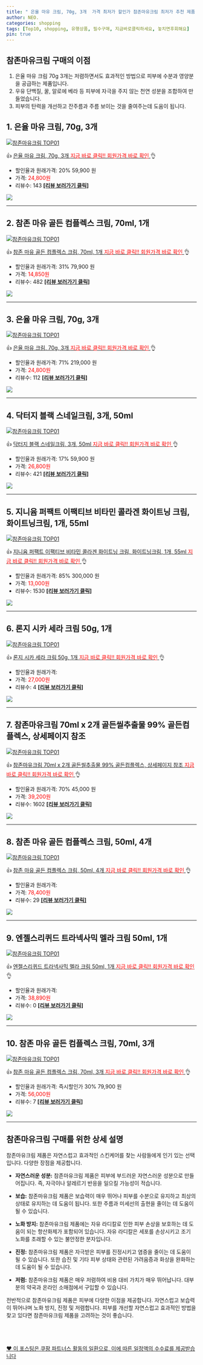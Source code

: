 ```yaml
---
title: " 은율 마유 크림, 70g, 3개  가격 최저가 할인가 참존마유크림 최저가 추천 제품 비교"
author: NEO.
categories: shopping
tags: [Top10, shopping, 유행상품, 필수구매, 지금바로클릭하세요, 놓치면후회해요]
pin: true
---
```

## 참존마유크림 구매의 이점
1. 은율 마유 크림 70g 3개는 저렴하면서도 효과적인 방법으로 피부에 수분과 영양분을 공급하는 제품입니다.
2. 우유 단백질, 꿀, 알로에 베라 등 피부에 자극을 주지 않는 천연 성분을 조합하여 만들었습니다.
3. 피부의 탄력을 개선하고 잔주름과 주름 보이는 것을 줄여주는데 도움이 됩니다.

   

## 1.  은율 마유 크림, 70g, 3개 

[![참존마유크림 TOP01](https://thumbnail8.coupangcdn.com/thumbnails/remote/490x490ex/image/retail/images/5658073043691964-05063f65-1a9f-49dd-a1c7-8bff7ed04d35.jpg)](https://link.coupang.com/re/AFFSDP?lptag=AF3617701&subid=GithubCoopas&pageKey=2500167&traceid=V0-153&itemId=11514080&vendorItemId=3017395378)


👍 [ 은율 마유 크림, 70g, 3개  <font color=red> 지금 바로 클릭!! 회원가격 바로 확인 </font> ](https://link.coupang.com/re/AFFSDP?lptag=AF3617701&subid=GithubCoopas&pageKey=2500167&traceid=V0-153&itemId=11514080&vendorItemId=3017395378) 👌 


- 할인율과 원래가격: 20%  59,900   원
- 가격: <span style='color:red'>24,800원</span>
- 리뷰수: 143  [**[리뷰 보러가기 클릭]**](https://link.coupang.com/re/AFFSDP?lptag=AF3617701&subid=GithubCoopas&pageKey=2500167&traceid=V0-153&itemId=11514080&vendorItemId=3017395378)

[![](/discount_price.png)](https://link.coupang.com/re/AFFSDP?lptag=AF3617701&subid=GithubCoopas&pageKey=2500167&traceid=V0-153&itemId=11514080&vendorItemId=3017395378)

---


   

## 2.  참존 마유 골든 컴플렉스 크림, 70ml, 1개 

[![참존마유크림 TOP01](https://thumbnail10.coupangcdn.com/thumbnails/remote/490x490ex/image/retail/images/2020/06/02/14/4/2276fcc7-8c0d-4230-b3d2-4d016daa90ae.jpg)](https://link.coupang.com/re/AFFSDP?lptag=AF3617701&subid=GithubCoopas&pageKey=7385218957&traceid=V0-153&itemId=17909246888&vendorItemId=70807445511)


👍 [ 참존 마유 골든 컴플렉스 크림, 70ml, 1개  <font color=red> 지금 바로 클릭!! 회원가격 바로 확인 </font> ](https://link.coupang.com/re/AFFSDP?lptag=AF3617701&subid=GithubCoopas&pageKey=7385218957&traceid=V0-153&itemId=17909246888&vendorItemId=70807445511) 👌 


- 할인율과 원래가격: 31%  79,900   원
- 가격: <span style='color:red'>14,850원</span>
- 리뷰수: 482  [**[리뷰 보러가기 클릭]**](https://link.coupang.com/re/AFFSDP?lptag=AF3617701&subid=GithubCoopas&pageKey=7385218957&traceid=V0-153&itemId=17909246888&vendorItemId=70807445511)

[![](/discount_price.png)](https://link.coupang.com/re/AFFSDP?lptag=AF3617701&subid=GithubCoopas&pageKey=7385218957&traceid=V0-153&itemId=17909246888&vendorItemId=70807445511)

---


   

## 3.  은율 마유 크림, 70g, 3개 

[![참존마유크림 TOP01](https://thumbnail8.coupangcdn.com/thumbnails/remote/490x490ex/image/retail/images/5658073043691964-05063f65-1a9f-49dd-a1c7-8bff7ed04d35.jpg)](https://link.coupang.com/re/AFFSDP?lptag=AF3617701&subid=GithubCoopas&pageKey=2500167&traceid=V0-153&itemId=11514080&vendorItemId=3017395378)


👍 [ 은율 마유 크림, 70g, 3개  <font color=red> 지금 바로 클릭!! 회원가격 바로 확인 </font> ](https://link.coupang.com/re/AFFSDP?lptag=AF3617701&subid=GithubCoopas&pageKey=2500167&traceid=V0-153&itemId=11514080&vendorItemId=3017395378) 👌 


- 할인율과 원래가격: 71%  219,000   원
- 가격: <span style='color:red'>24,800원</span>
- 리뷰수: 112  [**[리뷰 보러가기 클릭]**](https://link.coupang.com/re/AFFSDP?lptag=AF3617701&subid=GithubCoopas&pageKey=2500167&traceid=V0-153&itemId=11514080&vendorItemId=3017395378)

[![](/discount_price.png)](https://link.coupang.com/re/AFFSDP?lptag=AF3617701&subid=GithubCoopas&pageKey=2500167&traceid=V0-153&itemId=11514080&vendorItemId=3017395378)

---


   

## 4.  닥터지 블랙 스네일크림, 3개, 50ml 

[![참존마유크림 TOP01](https://thumbnail9.coupangcdn.com/thumbnails/remote/490x490ex/image/retail/images/40fc048a-78fe-4d61-85b1-cc48d878ba0f6545159969151950245.png)](https://link.coupang.com/re/AFFSDP?lptag=AF3617701&subid=GithubCoopas&pageKey=7112172506&traceid=V0-153&itemId=19503737130&vendorItemId=86285370362)


👍 [ 닥터지 블랙 스네일크림, 3개, 50ml  <font color=red> 지금 바로 클릭!! 회원가격 바로 확인 </font> ](https://link.coupang.com/re/AFFSDP?lptag=AF3617701&subid=GithubCoopas&pageKey=7112172506&traceid=V0-153&itemId=19503737130&vendorItemId=86285370362) 👌 


- 할인율과 원래가격: 17%  59,900   원
- 가격: <span style='color:red'>26,800원</span>
- 리뷰수: 421  [**[리뷰 보러가기 클릭]**](https://link.coupang.com/re/AFFSDP?lptag=AF3617701&subid=GithubCoopas&pageKey=7112172506&traceid=V0-153&itemId=19503737130&vendorItemId=86285370362)

[![](/discount_price.png)](https://link.coupang.com/re/AFFSDP?lptag=AF3617701&subid=GithubCoopas&pageKey=7112172506&traceid=V0-153&itemId=19503737130&vendorItemId=86285370362)

---


   

## 5.  지니윰 퍼팩트 이팩티브 비타민 콜라겐 화이트닝 크림, 화이트닝크림, 1개, 55ml 

[![참존마유크림 TOP01](https://thumbnail7.coupangcdn.com/thumbnails/remote/490x490ex/image/vendor_inventory/c040/11f397408fb7a3c911b18a65a87631bd5f453df4d9779728ccac3e12c643.jpg)](https://link.coupang.com/re/AFFSDP?lptag=AF3617701&subid=GithubCoopas&pageKey=7598385359&traceid=V0-153&itemId=20093999170&vendorItemId=87189311080)


👍 [ 지니윰 퍼팩트 이팩티브 비타민 콜라겐 화이트닝 크림, 화이트닝크림, 1개, 55ml  <font color=red> 지금 바로 클릭!! 회원가격 바로 확인 </font> ](https://link.coupang.com/re/AFFSDP?lptag=AF3617701&subid=GithubCoopas&pageKey=7598385359&traceid=V0-153&itemId=20093999170&vendorItemId=87189311080) 👌 


- 할인율과 원래가격: 85%  300,000   원
- 가격: <span style='color:red'>13,000원</span>
- 리뷰수: 1530  [**[리뷰 보러가기 클릭]**](https://link.coupang.com/re/AFFSDP?lptag=AF3617701&subid=GithubCoopas&pageKey=7598385359&traceid=V0-153&itemId=20093999170&vendorItemId=87189311080)

[![](/discount_price.png)](https://link.coupang.com/re/AFFSDP?lptag=AF3617701&subid=GithubCoopas&pageKey=7598385359&traceid=V0-153&itemId=20093999170&vendorItemId=87189311080)

---


   

## 6.  론지 시카 세라 크림 50g, 1개 

[![참존마유크림 TOP01](https://thumbnail7.coupangcdn.com/thumbnails/remote/490x490ex/image/vendor_inventory/3d76/29850d388e9cbb58d8a9c6d68ab516de8ab2e4c6f5c8d7529bb956ba4095.jpg)](https://link.coupang.com/re/AFFSDP?lptag=AF3617701&subid=GithubCoopas&pageKey=7373357150&traceid=V0-153&itemId=19025383222&vendorItemId=86226967315)


👍 [ 론지 시카 세라 크림 50g, 1개  <font color=red> 지금 바로 클릭!! 회원가격 바로 확인 </font> ](https://link.coupang.com/re/AFFSDP?lptag=AF3617701&subid=GithubCoopas&pageKey=7373357150&traceid=V0-153&itemId=19025383222&vendorItemId=86226967315) 👌 


- 할인율과 원래가격: 
- 가격: <span style='color:red'>27,000원</span>
- 리뷰수: 4  [**[리뷰 보러가기 클릭]**](https://link.coupang.com/re/AFFSDP?lptag=AF3617701&subid=GithubCoopas&pageKey=7373357150&traceid=V0-153&itemId=19025383222&vendorItemId=86226967315)

[![](/discount_price.png)](https://link.coupang.com/re/AFFSDP?lptag=AF3617701&subid=GithubCoopas&pageKey=7373357150&traceid=V0-153&itemId=19025383222&vendorItemId=86226967315)

---


   

## 7.  참존마유크림 70ml x 2개 골든씰추출물 99% 골든컴플렉스, 상세페이지 참조 

[![참존마유크림 TOP01](https://thumbnail9.coupangcdn.com/thumbnails/remote/490x490ex/image/vendor_inventory/f03b/b2534ec962b95c876c3671efd2f539f9f888eddebd3d05afe753d78368c1.jpg)](https://link.coupang.com/re/AFFSDP?lptag=AF3617701&subid=GithubCoopas&pageKey=7778330708&traceid=V0-153&itemId=21016703723&vendorItemId=87682020162)


👍 [ 참존마유크림 70ml x 2개 골든씰추출물 99% 골든컴플렉스, 상세페이지 참조  <font color=red> 지금 바로 클릭!! 회원가격 바로 확인 </font> ](https://link.coupang.com/re/AFFSDP?lptag=AF3617701&subid=GithubCoopas&pageKey=7778330708&traceid=V0-153&itemId=21016703723&vendorItemId=87682020162) 👌 


- 할인율과 원래가격: 70%  45,000   원
- 가격: <span style='color:red'>39,200원</span>
- 리뷰수: 1602  [**[리뷰 보러가기 클릭]**](https://link.coupang.com/re/AFFSDP?lptag=AF3617701&subid=GithubCoopas&pageKey=7778330708&traceid=V0-153&itemId=21016703723&vendorItemId=87682020162)

[![](/discount_price.png)](https://link.coupang.com/re/AFFSDP?lptag=AF3617701&subid=GithubCoopas&pageKey=7778330708&traceid=V0-153&itemId=21016703723&vendorItemId=87682020162)

---


   

## 8.  참존 마유 골든 컴플렉스 크림, 50ml, 4개 

[![참존마유크림 TOP01](https://thumbnail9.coupangcdn.com/thumbnails/remote/490x490ex/image/vendor_inventory/02a6/ae0357ff18064106c85272700f6014b59fa19552ac8b365d1aadf57f8c86.jpg)](https://link.coupang.com/re/AFFSDP?lptag=AF3617701&subid=GithubCoopas&pageKey=7385218957&traceid=V0-153&itemId=19840539275&vendorItemId=87254274790)


👍 [ 참존 마유 골든 컴플렉스 크림, 50ml, 4개  <font color=red> 지금 바로 클릭!! 회원가격 바로 확인 </font> ](https://link.coupang.com/re/AFFSDP?lptag=AF3617701&subid=GithubCoopas&pageKey=7385218957&traceid=V0-153&itemId=19840539275&vendorItemId=87254274790) 👌 


- 할인율과 원래가격: 
- 가격: <span style='color:red'>78,400원</span>
- 리뷰수: 29  [**[리뷰 보러가기 클릭]**](https://link.coupang.com/re/AFFSDP?lptag=AF3617701&subid=GithubCoopas&pageKey=7385218957&traceid=V0-153&itemId=19840539275&vendorItemId=87254274790)

[![](/discount_price.png)](https://link.coupang.com/re/AFFSDP?lptag=AF3617701&subid=GithubCoopas&pageKey=7385218957&traceid=V0-153&itemId=19840539275&vendorItemId=87254274790)

---


   

## 9.  엔젤스리퀴드 트라넥사믹 멜라 크림 50ml, 1개 

[![참존마유크림 TOP01](https://thumbnail8.coupangcdn.com/thumbnails/remote/490x490ex/image/vendor_inventory/a098/fa42f19dbc88ad89aed160571265effd304998a7a880563c21e784074a5e.jpg)](https://link.coupang.com/re/AFFSDP?lptag=AF3617701&subid=GithubCoopas&pageKey=7802624068&traceid=V0-153&itemId=21136134071&vendorItemId=88411240135)


👍 [ 엔젤스리퀴드 트라넥사믹 멜라 크림 50ml, 1개  <font color=red> 지금 바로 클릭!! 회원가격 바로 확인 </font> ](https://link.coupang.com/re/AFFSDP?lptag=AF3617701&subid=GithubCoopas&pageKey=7802624068&traceid=V0-153&itemId=21136134071&vendorItemId=88411240135) 👌 


- 할인율과 원래가격: 
- 가격: <span style='color:red'>38,890원</span>
- 리뷰수: 0  [**[리뷰 보러가기 클릭]**](https://link.coupang.com/re/AFFSDP?lptag=AF3617701&subid=GithubCoopas&pageKey=7802624068&traceid=V0-153&itemId=21136134071&vendorItemId=88411240135)

[![](/discount_price.png)](https://link.coupang.com/re/AFFSDP?lptag=AF3617701&subid=GithubCoopas&pageKey=7802624068&traceid=V0-153&itemId=21136134071&vendorItemId=88411240135)

---


   

## 10.  참존 마유 골든 컴플렉스 크림, 70ml, 3개 

[![참존마유크림 TOP01](https://thumbnail8.coupangcdn.com/thumbnails/remote/490x490ex/image/vendor_inventory/8c29/51be0be5d38bb2ed71cdf5e89c6d2be3abcd35ea5fa2edb19f768654cb42.jpg)](https://link.coupang.com/re/AFFSDP?lptag=AF3617701&subid=GithubCoopas&pageKey=7385218957&traceid=V0-153&itemId=5005397309&vendorItemId=79098076657)


👍 [ 참존 마유 골든 컴플렉스 크림, 70ml, 3개  <font color=red> 지금 바로 클릭!! 회원가격 바로 확인 </font> ](https://link.coupang.com/re/AFFSDP?lptag=AF3617701&subid=GithubCoopas&pageKey=7385218957&traceid=V0-153&itemId=5005397309&vendorItemId=79098076657) 👌 


- 할인율과 원래가격: 즉시할인가 30%  79,900   원
- 가격: <span style='color:red'>56,000원</span>
- 리뷰수: 7  [**[리뷰 보러가기 클릭]**](https://link.coupang.com/re/AFFSDP?lptag=AF3617701&subid=GithubCoopas&pageKey=7385218957&traceid=V0-153&itemId=5005397309&vendorItemId=79098076657)

[![](/discount_price.png)](https://link.coupang.com/re/AFFSDP?lptag=AF3617701&subid=GithubCoopas&pageKey=7385218957&traceid=V0-153&itemId=5005397309&vendorItemId=79098076657)

---
## 참존마유크림 구매를 위한 상세 설명
참존마유크림 제품은 자연스럽고 효과적인 스킨케어를 찾는 사람들에게 인기 있는 선택입니다. 다양한 장점을 제공합니다.

* **자연스러운 성분:** 참존마유크림 제품은 피부에 부드러운 자연스러운 성분으로 만들어집니다. 즉, 자극이나 알레르기 반응을 일으킬 가능성이 적습니다.

* **보습:** 참존마유크림 제품은 보습력이 매우 뛰어나 피부를 수분으로 유지하고 최상의 상태로 유지하는 데 도움이 됩니다. 또한 주름과 미세선의 출현을 줄이는 데 도움이 될 수 있습니다.

* **노화 방지:** 참존마유크림 제품에는 자유 라디칼로 인한 피부 손상을 보호하는 데 도움이 되는 항산화제가 포함되어 있습니다. 자유 라디칼은 세포를 손상시키고 조기 노화를 초래할 수 있는 불안정한 분자입니다.

* **진정:** 참존마유크림 제품은 자극받은 피부를 진정시키고 염증을 줄이는 데 도움이 될 수 있습니다. 또한 습진 및 기타 피부 상태와 관련된 가려움증과 화상을 완화하는 데 도움이 될 수 있습니다.

* **저렴:** 참존마유크림 제품은 매우 저렴하여 비용 대비 가치가 매우 뛰어납니다. 대부분의 약국과 온라인 소매점에서 구입할 수 있습니다.

전반적으로 참존마유크림 제품은 피부에 다양한 이점을 제공합니다. 자연스럽고 보습력이 뛰어나며 노화 방지, 진정 및 저렴합니다. 피부를 개선할 자연스럽고 효과적인 방법을 찾고 있다면 참존마유크림 제품을 고려하는 것이 좋습니다.<br><br><br><br><br> [ ❤  이 포스팅은 쿠팡 파트너스 활동의 일환으로, 이에 따른 일정액의 수수료를 제공받습니다](https://link.coupang.com/a/bcEFyh)